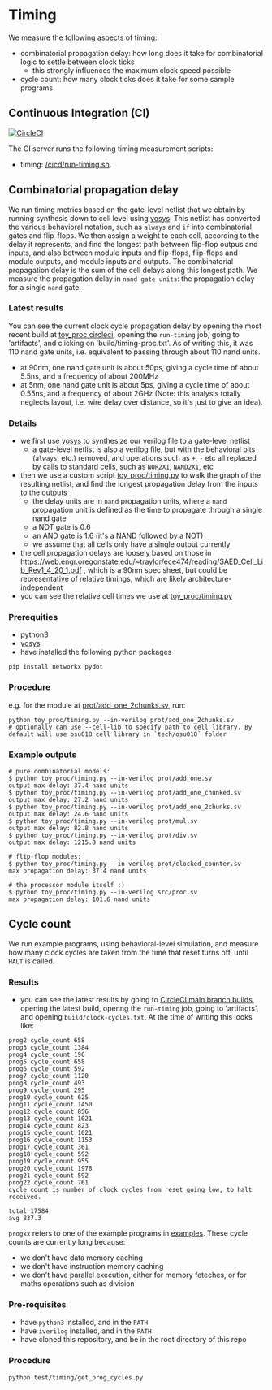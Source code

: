 # Timing

We measure the following aspects of timing:
- combinatorial propagation delay: how long does it take for combinatorial logic to settle between clock ticks
    - this strongly influences the maximum clock speed possible
- cycle count: how many clock ticks does it take for some sample programs

## Continuous Integration (CI)

[![CircleCI](https://circleci.com/gh/hughperkins/toy_proc/tree/main.svg?style=svg)](https://circleci.com/gh/hughperkins/toy_proc/tree/main)

The CI server runs the following timing measurement scripts:
- timing: [/cicd/run-timing.sh](/cicd/run-timing.sh).

## Combinatorial propagation delay

We run timing metrics based on the gate-level netlist that we obtain by running synthesis down to cell level using [yosys](http://bygone.clairexen.net/yosys/). This netlist has converted the various behavioral notation, such as `always` and `if` into combinatorial gates and flip-flops. We then assign a weight to each cell, according to the delay it represents, and find the longest path between flip-flop outpus and inputs, and also between module inputs and flip-flops, flip-flops and module outputs, and module inputs and outputs. The combinatorial propagation delay is the sum of the cell delays along this longest path. We measure the propagation delay in `nand gate units`: the propagation delay for a single `nand` gate.

### Latest results

You can see the current clock cycle propagation delay by opening the most recent build at [toy_proc circleci](https://app.circleci.com/pipelines/github/hughperkins/toy_proc?branch=main&filter=all), opening the `run-timing` job, going to 'artifacts', and clicking on 'build/timing-proc.txt'. As of writing this, it was 110 nand gate units, i.e. equivalent to passing through about 110 nand units.
- at 90nm, one nand gate unit is about 50ps, giving a cycle time of about 5.5ns, and a frequency of about 200MHz
- at 5nm, one nand gate unit is about 5ps, giving a cycle time of about 0.55ns, and a frequency of about 2GHz
(Note: this analysis totally neglects layout, i.e. wire delay over distance, so it's just to give an idea).

### Details

- we first use [yosys](http://bygone.clairexen.net/yosys/) to synthesize our verilog file to a gate-level netlist
    - a gate-level netlist is also a verilog file, but with the behavioral bits (`always`, etc.) removed, and operations such as `+`, `-` etc all replaced by calls to standard cells, such as `NOR2X1`, `NAND2X1`, etc
- then we use a custom script [toy_proc/timing.py](/toy_proc/timing.py) to walk the graph of the resulting netlist, and find the longest propagation delay from the inputs to the outputs
    - the delay units are in `nand` propagation units, where a `nand` propagation unit is defined as the time to propagate through a single nand gate
    - a NOT gate is 0.6
    - an AND gate is 1.6 (it's a NAND followed by a NOT)
    - we assume that all cells only have a single output currently
- the cell propagation delays are loosely based on those in https://web.engr.oregonstate.edu/~traylor/ece474/reading/SAED_Cell_Lib_Rev1_4_20_1.pdf , which is a 90nm spec sheet, but could be representative of relative timings, which are likely architecture-independent
- you can see the relative cell times we use at [toy_proc/timing.py](https://github.com/hughperkins/toy_proc/blob/c4e37bdde601829f3959935e564503dbe30677fa/toy_proc/timing.py#L25-L46)

### Prerequities

- python3
- [yosys](http://bygone.clairexen.net/yosys/)
- have installed the following python packages
```
pip install networkx pydot
```

### Procedure

e.g. for the module at [prot/add_one_2chunks.sv](/prot/add/add_one_2chunks.sv), run:

```
python toy_proc/timing.py --in-verilog prot/add_one_2chunks.sv
# optionally can use --cell-lib to specify path to cell library. By default will use osu018 cell library in `tech/osu018` folder
```

### Example outputs

```
# pure combinatorial models:
$ python toy_proc/timing.py --in-verilog prot/add_one.sv 
output max delay: 37.4 nand units
$ python toy_proc/timing.py --in-verilog prot/add_one_chunked.sv 
output max delay: 27.2 nand units
$ python toy_proc/timing.py --in-verilog prot/add_one_2chunks.sv 
output max delay: 24.6 nand units
$ python toy_proc/timing.py --in-verilog prot/mul.sv 
output max delay: 82.8 nand units
$ python toy_proc/timing.py --in-verilog prot/div.sv 
output max delay: 1215.8 nand units

# flip-flop modules:
$ python toy_proc/timing.py --in-verilog prot/clocked_counter.sv 
max propagation delay: 37.4 nand units

# the processor module itself :)
$ python toy_proc/timing.py --in-verilog src/proc.sv
max propagation delay: 101.6 nand units
```

## Cycle count

We run example programs, using behavioral-level simulation, and measure how many clock cycles are taken from the time that reset turns off, until `HALT` is called.

### Results

- you can see the latest results by going to [CircleCI main branch builds](https://app.circleci.com/pipelines/github/hughperkins/toy_proc?branch=main&filter=all), opening the latest build, openng the `run-timing` job, going to 'artifacts', and opening `build/clock-cycles.txt`. At the time of writing this looks like:

```
prog2 cycle_count 658
prog3 cycle_count 1384
prog4 cycle_count 196
prog5 cycle_count 658
prog6 cycle_count 592
prog7 cycle_count 1120
prog8 cycle_count 493
prog9 cycle_count 295
prog10 cycle_count 625
prog11 cycle_count 1450
prog12 cycle_count 856
prog13 cycle_count 1021
prog14 cycle_count 823
prog15 cycle_count 1021
prog16 cycle_count 1153
prog17 cycle_count 361
prog18 cycle_count 592
prog19 cycle_count 955
prog20 cycle_count 1978
prog21 cycle_count 592
prog22 cycle_count 761
cycle count is number of clock cycles from reset going low, to halt received.

total 17584
avg 837.3
```

`progxx` refers to one of the example programs in [examples](/examples). These cycle counts are currently long because:
- we don't have data memory caching
- we don't have instruction memory caching
- we don't have parallel execution, either for memory feteches, or for maths operations such as division

### Pre-requisites

- have `python3` installed, and in the `PATH`
- have `iverilog` installed, and in the `PATH`
- have cloned this repository, and be in the root directory of this repo

### Procedure

```
python test/timing/get_prog_cycles.py
```
